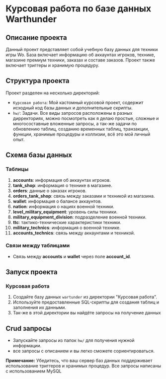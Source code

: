# Курсовая работа по базе данных Warthunder

## Описание проекта

Данный проект представляет собой учебную базу данных для техники игры Wo. База включает информацию об аккаунтах игроков, технике, магазине премиум техники, заказах и составе заказов. Проект также включает триггеры и хранимую процедуру.

## Структура проекта

Проект разделен на несколько директорий:

- `Курсовая работа`: Мой кастомный курсовой проект, содержит исходный код базы данных и дополнительные скрипты.
- `hw/`: Задачи. Все виды запросов расположены в разных дирректориях, можно посмотреть как я делаю простые, сложные и многосоставные вложенные запросы, а так-же задачи по обновлению таблиц, созданию временных таблиц,
транзакции, функции, хранимые процедуры и коллизии, всё это мой личный опыт.

## Схема базы данных

### Таблицы

1. **accounts**: информация об аккаунтах игроков.
2. **tank_shop**: информация о технике в магазине.
3. **orders**: данные о заказах игроков.
4. **orders_tank_shop**: связь между заказами и техникой из магазина.
5. **wallet**: информация о балансе аккаунтов.
6. **nation**: информация о нациях военной техники.
7. **level_military_equipment**: уровень силы техники.
8. **military_equipment_division**: подразделение военной техники.
9. **ttc**: тактико-технические характеристики техники.
10. **military_technics**: информация о военной технике.
11. **accounts_technics**: связь между аккаунтами и техникой.

### Связи между таблицами

- Связь между **accounts** и **wallet** через поле **account_id**.

## Запуск проекта
### Курсовая работа
1. Создайте базу данных `wartunder` из директории "Курсовая работа".
2. Используйте предоставленные SQL-скрипты для создания таблиц и заполнения их данными.
3. Так-же в этой директории вы найдёте запросы на получение данных

## Crud запросы
- Запускайте запросы из папок `hw/` для получения нужной информации.
- все запросы с описанием и вы легко сможете сориентироваться.

**Примечание:** Убедитесь, что ваш сервер баз данных поддерживает использование триггеров и хранимых процедур. Все запросы написаны с использованием MySQL

